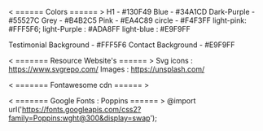 < ====== Colors ====== >
H1            - #130F49
Blue          - #34A1CD
Dark-Purple   - #55527C
Grey          - #B4B2C5
Pink          - #EA4C89
circle        - #F4F3FF
light-pink: #FFF5F6;
light-Purple : #ADA8FF
light-blue : #E9F9FF

Testimonial Background - #FFF5F6
Contact Background     - #E9F9FF


< ======= Resource Website's ====== >
Svg icons    : https://www.svgrepo.com/
Images       : https://unsplash.com/

< ======= Fontawesome cdn ====== >
<link rel="stylesheet" href="https://stackpath.bootstrapcdn.com/font-awesome/4.7.0/css/font-awesome.min.css">

< ======= Google Fonts : Poppins ====== >
@import url('https://fonts.googleapis.com/css2?family=Poppins:wght@300&display=swap');